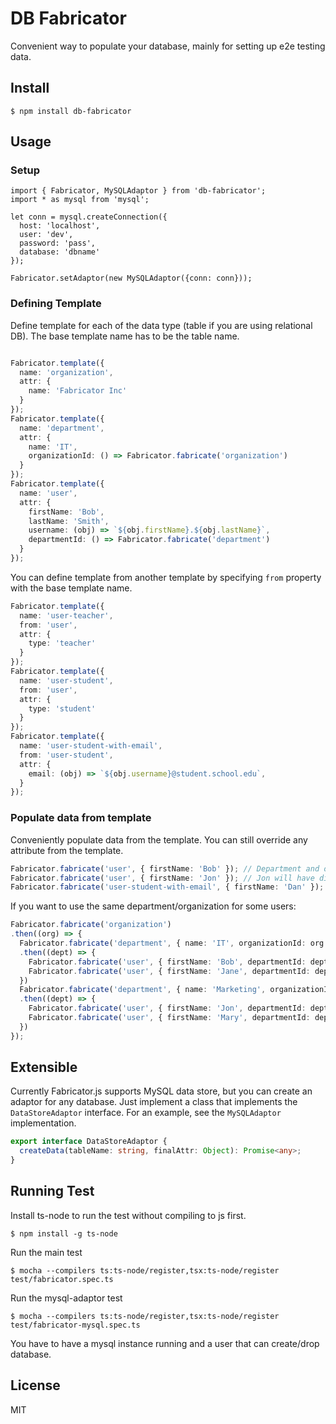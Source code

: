# DB Fabricator

Convenient way to populate your database, mainly for setting up e2e testing data.

## Install

```
$ npm install db-fabricator
```

## Usage

### Setup

```
import { Fabricator, MySQLAdaptor } from 'db-fabricator';
import * as mysql from 'mysql';

let conn = mysql.createConnection({
  host: 'localhost',
  user: 'dev',
  password: 'pass',
  database: 'dbname'
});

Fabricator.setAdaptor(new MySQLAdaptor({conn: conn}));
```

### Defining Template

Define template for each of the data type (table if you are using relational DB).
The base template name has to be the table name.

```typescript

Fabricator.template({
  name: 'organization',
  attr: {
    name: 'Fabricator Inc'
  }
});
Fabricator.template({
  name: 'department',
  attr: {
    name: 'IT',
    organizationId: () => Fabricator.fabricate('organization')
  }
});
Fabricator.template({
  name: 'user',
  attr: {
    firstName: 'Bob',
    lastName: 'Smith',
    username: (obj) => `${obj.firstName}.${obj.lastName}`,
    departmentId: () => Fabricator.fabricate('department')
  }
});
```

You can define template from another template by specifying `from` property
with the base template name.

```typescript
Fabricator.template({
  name: 'user-teacher',
  from: 'user',
  attr: {
    type: 'teacher'
  }
});
Fabricator.template({
  name: 'user-student',
  from: 'user',
  attr: {
    type: 'student'
  }
});
Fabricator.template({
  name: 'user-student-with-email',
  from: 'user-student',
  attr: {
    email: (obj) => `${obj.username}@student.school.edu`,
  }
});
```

### Populate data from template

Conveniently populate data from the template. You can still override any attribute from the template.

```typescript
Fabricator.fabricate('user', { firstName: 'Bob' }); // Department and organization will be automatically created for the user
Fabricator.fabricate('user', { firstName: 'Jon' }); // Jon will have different department and organization
Fabricator.fabricate('user-student-with-email', { firstName: 'Dan' });
```

If you want to use the same department/organization for some users:

```typescript
Fabricator.fabricate('organization')
.then((org) => {
  Fabricator.fabricate('department', { name: 'IT', organizationId: org.id })
  .then((dept) => {
    Fabricator.fabricate('user', { firstName: 'Bob', departmentId: dept.id });
    Fabricator.fabricate('user', { firstName: 'Jane', departmentId: dept.id });
  })
  Fabricator.fabricate('department', { name: 'Marketing', organizationId: org.id })
  .then((dept) => {
    Fabricator.fabricate('user', { firstName: 'Jon', departmentId: dept.id });
    Fabricator.fabricate('user', { firstName: 'Mary', departmentId: dept.id });
  })
});
```

## Extensible

Currently Fabricator.js supports MySQL data store, but you can create an adaptor for any database.
Just implement a class that implements the `DataStoreAdaptor` interface. For an example, see the
`MySQLAdaptor` implementation.

```typescript
export interface DataStoreAdaptor {
  createData(tableName: string, finalAttr: Object): Promise<any>;
}
```

## Running Test

Install ts-node to run the test without compiling to js first.

```
$ npm install -g ts-node
```

Run the main test

```
$ mocha --compilers ts:ts-node/register,tsx:ts-node/register test/fabricator.spec.ts
```

Run the mysql-adaptor test

```
$ mocha --compilers ts:ts-node/register,tsx:ts-node/register test/fabricator-mysql.spec.ts
```

You have to have a mysql instance running and a user that can create/drop database.

## License

MIT
